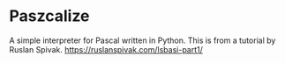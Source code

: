 # Paszcalize

A simple interpreter for Pascal written in Python.
This is from a tutorial by Ruslan Spivak.
https://ruslanspivak.com/lsbasi-part1/
